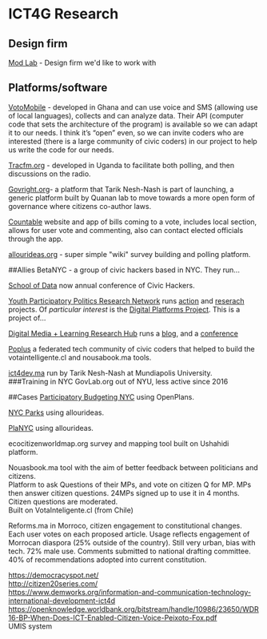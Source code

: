 # ICT4G Research

## Design firm
[Mod Lab](https://mod-lab.com/) - Design firm we'd like to work with 

## Platforms/software
[VotoMobile](https://www.votomobile.org/) - developed in Ghana and can use voice and SMS (allowing use of local languages), collects and can analyze data. Their API (computer code that sets the architecture of the program) is available so we can adapt it to our needs. I think it’s “open” even, so we can invite coders who are interested (there is a large community of civic coders) in our project to help us write the code for our needs.  

[Tracfm.org](http://tracfm.org/) - developed in Uganda to facilitate both polling, and then discussions on the radio.  

[Govright.org](http://govright.org/)- a platform that Tarik Nesh-Nash is part of launching, a generic platform built by Quanan lab to move towards a more open form of governance where citizens co-author laws.  

[Countable](https://www.countable.us/) website and app of bills coming to a vote, includes local section, allows for user vote and commenting, also can contact elected officials through the app.  

[allourideas.org](http://allourideas.org/) - super simple "wiki" survey building and polling platform.  

##Allies
BetaNYC - a group of civic hackers based in NYC. They run...  

[School of Data](https://schoolofdata.nyc/open-call-for-school-of-data-session-proposals/) now annual conference of Civic Hackers.  

[Youth Participatory Politics Research Network](http://ypp.dmlcentral.net/) runs [action](http://ypp.dmlcentral.net/action-projects) and [reserach](http://ypp.dmlcentral.net/research-projects) projects. Of _particular interest_ is the [Digital Platforms Project](http://ypp.dmlcentral.net/projects/digital-platforms-project). This is a project of...  

[Digital Media + Learning Research Hub](http://dmlhub.net/) runs a [blog](http://dmlcentral.net/), and a [conference](http://dmlhub.net/conference/)  

[Poplus](http://poplus.org) a federated tech community of civic coders that helped to build the votaintelligente.cl and nousabook.ma tools.  

[ict4dev.ma](http://ict4dev.ma) run by Tarik Nesh-Nash at Mundiapolis University.  
###Training in NYC
GovLab.org out of NYU, less active since 2016

##Cases
[Participatory Budgeting NYC](http://ideas.pbnyc.org/page/about) using OpenPlans.  

[NYC Parks](http://blog.allourideas.org/post/49023446765/new-york-city-parks) using allourideas.  

[PlaNYC](http://blog.allourideas.org/post/6326304438/making-new-york-greener-and-greater) using allourideas.  

ecocitizenworldmap.org survey and mapping tool built on Ushahidi platform.  

Nouasbook.ma tool with the aim of better feedback between politicians and citizens.  
Platform to ask Questions of their MPs, and vote on citizen Q for MP. MPs then answer citizen questions. 
24MPs signed up to use it in 4 months. Citizen questions are moderated.  
Built on VotaInteligente.cl (from Chile)  

Reforms.ma in Morroco, citizen engagement to constitutional changes.  
Each user votes on each proposed article. Usage reflects engagement of Morrocan diaspora (25% outside of the country). Still very urban, bias with tech. 72% male use. Comments submitted to national drafting committee. 40% of recommendations adopted into current constitution.  

https://democracyspot.net/  
http://citizen20series.com/  
https://www.demworks.org/information-and-communication-technology-international-development-ict4d  
https://openknowledge.worldbank.org/bitstream/handle/10986/23650/WDR16-BP-When-Does-ICT-Enabled-Citizen-Voice-Peixoto-Fox.pdf  
UMIS system

